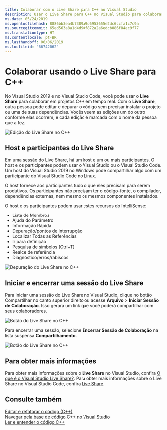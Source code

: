 ```yaml
---
title: Colaborar com o Live Share para C++ no Visual Studio
description: Usar o Live Share para C++ no Visual Studio para colaborar e compartilhar código em tempo real.
ms.date: 05/24/2019
ms.openlocfilehash: 8886bb3ea4b7389a9d6953655e2dc6ccfa1c7c9a
ms.sourcegitcommit: 65ed563a8a1d4d90f872a2a6edcb086f84ec9f77
ms.translationtype: HT
ms.contentlocale: pt-BR
ms.lasthandoff: 06/06/2019
ms.locfileid: "66742062"
---
```

# <a name="collaborate-using-live-share-for-c"></a>Colaborar usando o Live Share para C++

No Visual Studio 2019 e no Visual Studio Code, você pode usar o **Live Share** para colaborar em projetos C++ em tempo real. Com o **Live Share**, outra pessoa pode editar e depurar o código sem precisar instalar o projeto ou uma de suas dependências. Vocês veem as edições um do outro conforme elas ocorrem, e cada edição é marcada com o nome da pessoa que a fez. 

![Edição do Live Share no C&#43;&#43;](../ide/media/live-share-edit-cpp.png "Edição do Live Share no C++")

## <a name="live-share-host-and-guests"></a>Host e participantes do Live Share

Em uma sessão do Live Share, há um host e um ou mais participantes. O host e os participantes podem usar o Visual Studio ou o Visual Studio Code. Um host do Visual Studio 2019 no Windows pode compartilhar algo com um participante do Visual Studio Code no Linux.

O host fornece aos participantes tudo o que eles precisam para serem produtivos. Os participantes não precisam ter o código-fonte, o compilador, dependências externas, nem mesmo os mesmos componentes instalados. 

O host e os participantes podem usar estes recursos do IntelliSense: 

- Lista de Membros
- Ajuda do Parâmetro
- Informação Rápida
- Depuração/pontos de interrupção
- Localizar Todas as Referências
- Ir para definição
- Pesquisa de símbolos (Ctrl+T)
- Realce de referência
- Diagnóstico/erros/rabiscos

![Depuração do Live Share no C&#43;&#43;](../ide/media/live-share-debug-cpp.png "Depuração do Live Share no C++")

## <a name="start-and-end-a-live-share-session"></a>Iniciar e encerrar uma sessão do Live Share

Para iniciar uma sessão do Live Share no Visual Studio, clique no botão Compartilhar no canto superior direito ou acesse **Arquivo** > **Iniciar Sessão de Colaboração**. Isso gerará um link que você poderá compartilhar com seus colaboradores.

![Botão do Live Share no C&#43;&#43;](../ide/media/live-share-button-cpp.png "Botão do Live Share")

Para encerrar uma sessão, selecione **Encerrar Sessão de Colaboração** na lista suspensa **Compartilhamento**.

![Botão do Live Share no C&#43;&#43;](../ide/media/live-share-end-session-cpp.png "Botão do Live Share")

## <a name="for-more-information"></a>Para obter mais informações

Para obter mais informações sobre o **Live Share** no Visual Studio, confira [O que é o Visual Studio Live Share?](/visualstudio/liveshare/). Para obter mais informações sobre o Live Share no Visual Studio Code, confira [ Live Share](https://marketplace.visualstudio.com/items?itemName=ms-vsliveshare.vsliveshare).

## <a name="see-also"></a>Consulte também

[Editar e refatorar o código (C++)](writing-and-refactoring-code-cpp.md)</br>
[Navegar pela base de código C++ no Visual Studio](navigate-code-cpp.md)</br>
[Ler e entender o código C++](read-and-understand-code-cpp.md)</br>